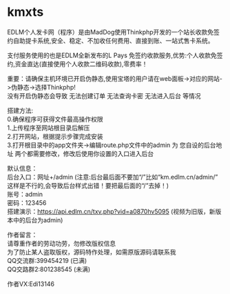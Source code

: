 # kmxts
EDLM个人发卡网（程序）是由MadDog使用Thinkphp开发的一个站长收款免签约自助提卡系统,安全、稳定、不加收任何费用、直接到账、一站式售卡系统。

支付服务使用的也是EDLM全新发布的L Pays 免签约收款服务,优势:个人收款免签约,资金直达(直接使用个人收款二维码收款),零费率！

重要：请确保主机环境已开启伪静态,使用宝塔的用户请在web面板->对应的网站->伪静态->选择Thinkphp!  
没有开启伪静态会导致 无法创建订单 无法查询卡密 无法进入后台 等情况   

搭建方法:  
0.确保程序可获得文件最高操作权限  
1.上传程序至网站根目录后解压  
2.打开网站，根据提示步骤完成安装  
3.打开根目录中的app文件夹->编辑route.php文件中的admin 为 您自设的后台地址 两个都需要修改，修改后使用你设置的入口进入后台  
  
  
默认信息：  
后台入口：网址+/admin (注意:后台最后面不要加“/”比如“km.edlm.cn/admin/” 这样是不行的,会导致后台样式出错！要把最后面的“/”去掉！)  
账号：admin  
密码：123456  
搭建演示：https://api.edlm.cn/txv.php?vid=a0870hv5095 (视频为旧版，新版本中的后台为admin)  

作者留言：  
请尊重作者的劳动功劳，勿修改版权信息  
为了防止某人盗取版权，源码特作处理，如需原版源码请联系我  
QQ交流群:399454219 (已满)  
QQ交路群2:801238545 (未满)  
  
作者VX:Edi13146